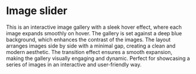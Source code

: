 # Image slider
 
This is an interactive image gallery with a sleek hover effect, where each image expands smoothly on hover. The gallery is set against a deep blue background, which enhances the contrast of the images. The layout arranges images side by side with a minimal gap, creating a clean and modern aesthetic. The transition effect ensures a smooth expansion, making the gallery visually engaging and dynamic. Perfect for showcasing a series of images in an interactive and user-friendly way.
